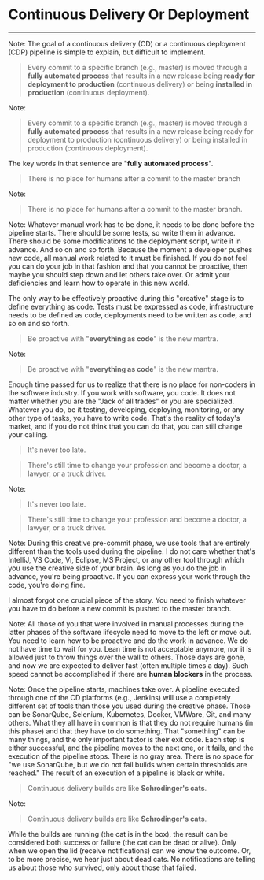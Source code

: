 <!-- .slide: data-background="../img/background/continuous-deployment.png" -->
# Continuous Delivery Or Deployment

---

Note:
The goal of a continuous delivery (CD) or a continuous deployment (CDP) pipeline is simple to explain, but difficult to implement.


<!-- .slide: data-background="../img/background/continuous-deployment.png" -->
> Every commit to a specific branch (e.g., master) is moved through a **fully automated process** that results in a new release being **ready for deployment to production** (continuous delivery) or being **installed in production** (continuous deployment).

Note:
> Every commit to a specific branch (e.g., master) is moved through a **fully automated process** that results in a new release being ready for deployment to production (continuous delivery) or being installed in production (continuous deployment).

The key words in that sentence are "**fully automated process**".


<!-- .slide: data-background="../img/background/continuous-deployment.png" -->
> There is no place for humans after a commit to the master branch

Note:
> There is no place for humans after a commit to the master branch.


<!-- .slide: data-background="img/assembly-cd-01.png" data-background-size="contain" -->

Note:
Whatever manual work has to be done, it needs to be done before the pipeline starts. There should be some tests, so write them in advance. There should be some modifications to the deployment script, write it in advance. And so on and so forth. Because the moment a developer pushes new code, all manual work related to it must be finished. If you do not feel you can do your job in that fashion and that you cannot be proactive, then maybe you should step down and let others take over. Or admit your deficiencies and learn how to operate in this new world.

The only way to be effectively proactive during this "creative" stage is to define everything as code. Tests must be expressed as code, infrastructure needs to be defined as code, deployments need to be written as code, and so on and so forth.


<!-- .slide: data-background="../img/background/continuous-deployment.png" -->
> Be proactive with "**everything as code**" is the new mantra.

Note:
> Be proactive with "**everything as code**" is the new mantra.

Enough time passed for us to realize that there is no place for non-coders in the software industry. If you work with software, you code. It does not matter whether you are the "Jack of all trades" or you are specialized. Whatever you do, be it testing, developing, deploying, monitoring, or any other type of tasks, you have to write code. That's the reality of today's market, and if you do not think that you can do that, you can still change your calling.


<!-- .slide: data-background="../img/background/continuous-deployment.png" -->
> It's never too late.

> There's still time to change your profession and become a doctor, a lawyer, or a truck driver.

Note:
> It's never too late.

> There's still time to change your profession and become a doctor, a lawyer, or a truck driver.


<!-- .slide: data-background="img/assembly-cd-02.png" data-background-size="contain" -->

Note:
During this creative pre-commit phase, we use tools that are entirely different than the tools used during the pipeline. I do not care whether that's IntelliJ, VS Code, Vi, Eclipse, MS Project, or any other tool through which you use the creative side of your brain. As long as you do the job in advance, you're being proactive. If you can express your work through the code, you're doing fine.

I almost forgot one crucial piece of the story. You need to finish whatever you have to do before a new commit is pushed to the master branch.


<!-- .slide: data-background="img/assembly-cd-03.png" data-background-size="contain" -->

Note:
All those of you that were involved in manual processes during the latter phases of the software lifecycle need to move to the left or move out. You need to learn how to be proactive and do the work in advance. We do not have time to wait for you. Lean time is not acceptable anymore, nor it is allowed just to throw things over the wall to others. Those days are gone, and now we are expected to deliver fast (often multiple times a day). Such speed cannot be accomplished if there are **human blockers** in the process.


<!-- .slide: data-background="img/assembly-cd-04.png" data-background-size="contain" -->

Note:
Once the pipeline starts, machines take over. A pipeline executed through one of the CD platforms (e.g., Jenkins) will use a completely different set of tools than those you used during the creative phase. Those can be SonarQube, Selenium, Kubernetes, Docker, VMWare, Git, and many others. What they all have in common is that they do not require humans (in this phase) and that they have to do something. That "something" can be many things, and the only important factor is their exit code. Each step is either successful, and the pipeline moves to the next one, or it fails, and the execution of the pipeline stops. There is no gray area. There is no space for "we use SonarQube, but we do not fail builds when certain thresholds are reached." The result of an execution of a pipeline is black or white.


<!-- .slide: data-background="img/assembly-cd-05.png" data-background-size="contain" -->


<!-- .slide: data-background="img/assembly-cd-06.png" data-background-size="contain" -->


<!-- .slide: data-background="img/schrodinger-cat.jpg" data-background-size="contain" -->
> Continuous delivery builds are like **Schrodinger's cats**.

Note:
> Continuous delivery builds are like **Schrodinger's cats**.

While the builds are running (the cat is in the box), the result can be considered both success or failure (the cat can be dead or alive). Only when we open the lid (receive notifications) can we know the outcome. Or, to be more precise, we hear just about dead cats. No notifications are telling us about those who survived, only about those that failed.